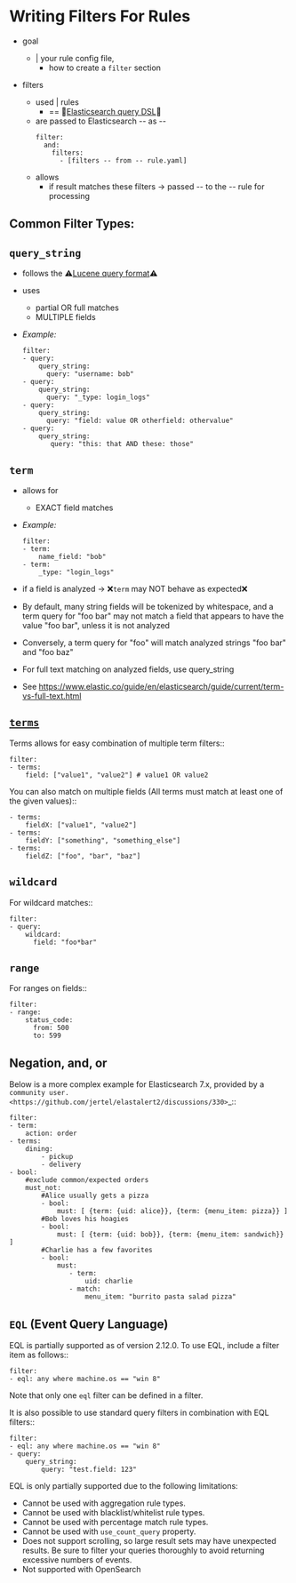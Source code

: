 Writing Filters For Rules
=========================

* goal
  * | your rule config file,
    * how to create a `filter` section 

* filters
  * used | rules 
    * == 👀[Elasticsearch query DSL](https://www.elastic.co/guide/en/elasticsearch/reference/current/query-dsl.html)👀
  * are passed to Elasticsearch -- as --
    ```
    filter:
      and:
        filters:
          - [filters -- from -- rule.yaml]
    ```
  * allows
    * if result matches these filters -> passed -- to the -- rule for processing

Common Filter Types:
--------------------

## `query_string`

* follows the ⚠️[Lucene query format](http://lucene.apache.org/core/2_9_4/queryparsersyntax.html)⚠️
* uses
  * partial OR full matches
  * MULTIPLE fields
* _Example:_

    ```
    filter:
    - query:
        query_string:
          query: "username: bob"
    - query:
        query_string:
          query: "_type: login_logs"
    - query:
        query_string:
          query: "field: value OR otherfield: othervalue"
    - query:
        query_string:
           query: "this: that AND these: those"
    ```

## `term`

* allows for
  * EXACT field matches
* _Example:_

    ```
    filter:
    - term:
        name_field: "bob"
    - term:
        _type: "login_logs"
    ```

* if a field is analyzed -> ❌`term` may NOT behave as expected❌ 
* By default, many string fields will be tokenized by whitespace, and a term query for "foo bar" may not match
a field that appears to have the value "foo bar", unless it is not analyzed
* Conversely, a term query for "foo" will match analyzed strings "foo bar" and "foo baz"
* For full text
matching on analyzed fields, use query_string
* See https://www.elastic.co/guide/en/elasticsearch/guide/current/term-vs-full-text.html

## [`terms`](https://www.elastic.co/guide/en/elasticsearch/reference/current/query-dsl-terms-query.html)

Terms allows for easy combination of multiple term filters::

    filter:
    - terms:
        field: ["value1", "value2"] # value1 OR value2

You can also match on multiple fields (All terms must match at least one of the given values)::

    - terms:
        fieldX: ["value1", "value2"]
    - terms:
        fieldY: ["something", "something_else"]
    - terms:
        fieldZ: ["foo", "bar", "baz"]

## `wildcard`

For wildcard matches::

    filter:
    - query:
        wildcard:
          field: "foo*bar"

## `range`

For ranges on fields::

    filter:
    - range:
        status_code:
          from: 500
          to: 599

## Negation, and, or

Below is a more complex example for Elasticsearch 7.x, provided by a `community user. <https://github.com/jertel/elastalert2/discussions/330>`_::

    filter:
    - term:
        action: order
    - terms:
        dining:
            - pickup
            - delivery
    - bool:
        #exclude common/expected orders
        must_not:
            #Alice usually gets a pizza
            - bool:
                must: [ {term: {uid: alice}}, {term: {menu_item: pizza}} ]
            #Bob loves his hoagies 
            - bool:
                must: [ {term: {uid: bob}}, {term: {menu_item: sandwich}} ]
            #Charlie has a few favorites
            - bool:
                must:
                   - term:
                       uid: charlie
                   - match:
                       menu_item: "burrito pasta salad pizza"

## `EQL` (Event Query Language)

EQL is partially supported as of version 2.12.0. To use EQL, include a filter item as follows::

    filter:
    - eql: any where machine.os == "win 8"

Note that only one ``eql`` filter can be defined in a filter.

It is also possible to use standard query filters in combination with EQL filters::

    filter:
    - eql: any where machine.os == "win 8"
    - query:
        query_string:
            query: "test.field: 123"

EQL is only partially supported due to the following limitations:

- Cannot be used with aggregation rule types.
- Cannot be used with blacklist/whitelist rule types.
- Cannot be used with percentage match rule types.
- Cannot be used with ``use_count_query`` property.
- Does not support scrolling, so large result sets may have unexpected results. Be sure to filter your queries thoroughly to avoid returning excessive numbers of events.
- Not supported with OpenSearch
